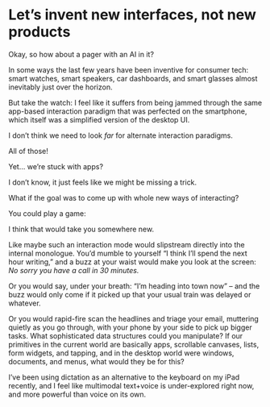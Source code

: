 # Let’s invent new interfaces, not new products

Okay, so how about a pager with an AI in it?

In some ways the last few years have been inventive for consumer tech: smart
watches, smart speakers, car dashboards, and smart glasses almost inevitably
just over the horizon.

But take the watch: I feel like it suffers from being jammed through the same
app-based interaction paradigm that was perfected on the smartphone, which
itself was a simplified version of the desktop UI.

I don’t think we need to look _far_ for alternate interaction paradigms.

All of those!

Yet… we’re stuck with apps?

I don’t know, it just feels like we might be missing a trick.

What if the goal was to come up with whole new ways of interacting?

You could play a game:

I think that would take you somewhere new.

Like maybe such an interaction mode would slipstream directly into the
internal monologue. You’d mumble to yourself “I think I’ll spend the next hour
writing,” and a buzz at your waist would make you look at the screen: _No
sorry you have a call in 30 minutes._

Or you would say, under your breath: “I’m heading into town now” – and the
buzz would only come if it picked up that your usual train was delayed or
whatever.

Or you would rapid-fire scan the headlines and triage your email, muttering
quietly as you go through, with your phone by your side to pick up bigger
tasks. What sophisticated data structures could you manipulate? If our
primitives in the current world are basically apps, scrollable canvases,
lists, form widgets, and tapping, and in the desktop world were windows,
documents, and menus, what would they be for this?

I’ve been using dictation as an alternative to the keyboard on my iPad
recently, and I feel like multimodal text+voice is under-explored right now,
and more powerful than voice on its own.
